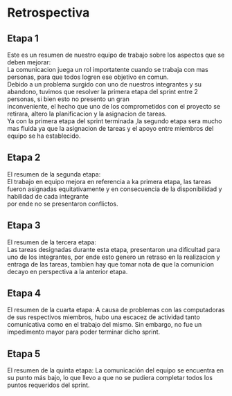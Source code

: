 # Retrospectiva

## Etapa 1

Este es un resumen de nuestro equipo de trabajo sobre los aspectos que se deben mejorar:  
La comunicacion juega un rol importatente cuando se trabaja con mas personas, para que todos logren ese objetivo en comun.  
Debido a un problema surgido con uno de nuestros integrantes y su abandono, tuvimos que resolver la primera etapa del sprint entre 2 personas, si bien esto no presento un gran  
inconveniente, el hecho que uno de los comprometidos con el proyecto se retirara, altero la planificacion y la asignacion de tareas.  
Ya con la primera etapa del sprint terminada ,la segundo etapa sera mucho mas fluida ya que la asignacion de tareas y el apoyo entre miembros del equipo se ha establecido.

## Etapa 2  

El resumen de la segunda etapa:  
El trabajo en equipo mejora en referencia a ka primera etapa, las tareas fueron asignadas equitativamente y en consecuencia de la disponibilidad y habilidad de cada integrante  
por ende no se presentaron conflictos.  

## Etapa 3  

El resumen de la tercera etapa:  
Las tareas designadas durante esta etapa, presentaron una dificultad para uno de los integrantes, por ende esto genero un retraso en la realizacion y entraga de las tareas, tambien hay que tomar nota de que la comunicion decayo en perspectiva a la anterior etapa.

## Etapa 4

El resumen de la cuarta etapa:
A causa de problemas con las computadoras de sus respectivos miembros, hubo una escacez de actividad tanto comunicativa como en el trabajo del mismo. Sin embargo, no fue un impedimento mayor para poder terminar dicho sprint.

## Etapa 5

El resumen de la quinta etapa:
La comunicación del equipo se encuentra en su punto más bajo, lo que llevo a que
no se pudiera completar todos los puntos requeridos del sprint.
